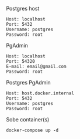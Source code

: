 
Postgres host
```
Host: localhost
Port: 5432
Username: postgres
Password: root
```

PgAdmin
```
Host: localhost
Port: 54320
E-mail: email@gmail.com
Password: root
```

Postgres PgAdmin
```
Host: host.docker.internal
Port: 5432
Username: postgres
Password: root
```

Sobe container(s)
```
docker-compose up -d
```
